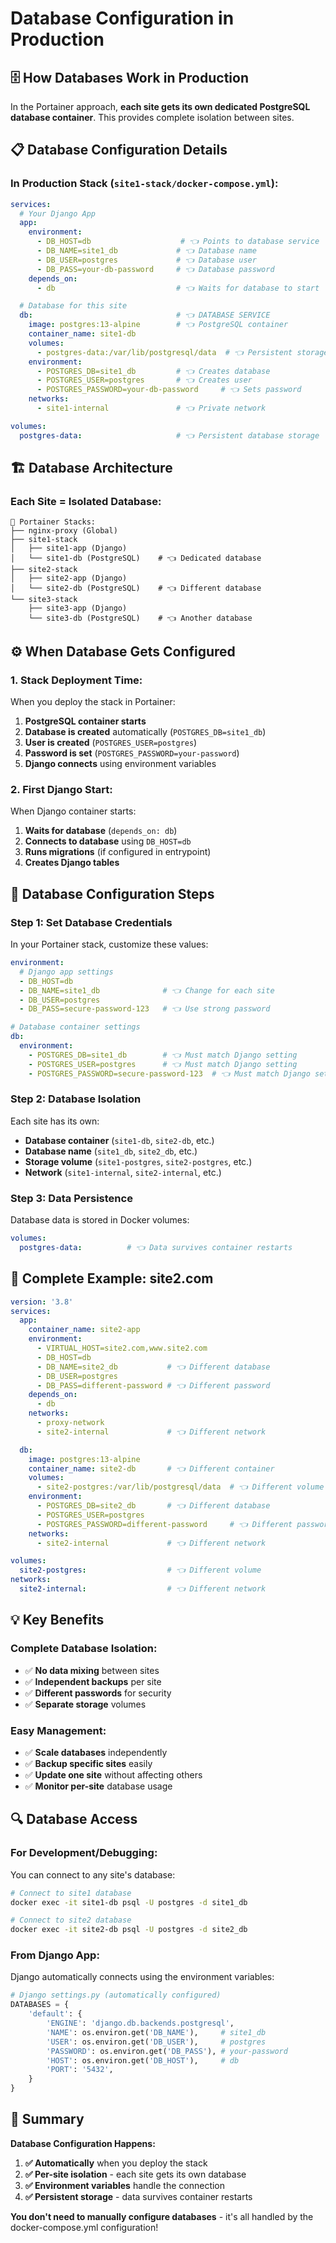 # Database Configuration in Production

## 🗄️ How Databases Work in Production

In the Portainer approach, **each site gets its own dedicated PostgreSQL database container**. This provides complete isolation between sites.

## 📋 Database Configuration Details

### **In Production Stack (`site1-stack/docker-compose.yml`):**

```yaml
services:
  # Your Django App
  app:
    environment:
      - DB_HOST=db                    # 👈 Points to database service
      - DB_NAME=site1_db             # 👈 Database name
      - DB_USER=postgres             # 👈 Database user
      - DB_PASS=your-db-password     # 👈 Database password
    depends_on:
      - db                           # 👈 Waits for database to start

  # Database for this site
  db:                                # 👈 DATABASE SERVICE
    image: postgres:13-alpine        # 👈 PostgreSQL container
    container_name: site1-db
    volumes:
      - postgres-data:/var/lib/postgresql/data  # 👈 Persistent storage
    environment:
      - POSTGRES_DB=site1_db         # 👈 Creates database
      - POSTGRES_USER=postgres       # 👈 Creates user
      - POSTGRES_PASSWORD=your-db-password     # 👈 Sets password
    networks:
      - site1-internal               # 👈 Private network

volumes:
  postgres-data:                     # 👈 Persistent database storage
```

## 🏗️ Database Architecture

### **Each Site = Isolated Database:**

```
📁 Portainer Stacks:
├── nginx-proxy (Global)
├── site1-stack
│   ├── site1-app (Django)
│   └── site1-db (PostgreSQL)    # 👈 Dedicated database
├── site2-stack  
│   ├── site2-app (Django)
│   └── site2-db (PostgreSQL)    # 👈 Different database
└── site3-stack
    ├── site3-app (Django)
    └── site3-db (PostgreSQL)    # 👈 Another database
```

## ⚙️ When Database Gets Configured

### **1. Stack Deployment Time:**
When you deploy the stack in Portainer:

1. **PostgreSQL container starts**
2. **Database is created** automatically (`POSTGRES_DB=site1_db`)
3. **User is created** (`POSTGRES_USER=postgres`)  
4. **Password is set** (`POSTGRES_PASSWORD=your-password`)
5. **Django connects** using environment variables

### **2. First Django Start:**
When Django container starts:

1. **Waits for database** (`depends_on: db`)
2. **Connects to database** using `DB_HOST=db`
3. **Runs migrations** (if configured in entrypoint)
4. **Creates Django tables**

## 🔧 Database Configuration Steps

### **Step 1: Set Database Credentials**
In your Portainer stack, customize these values:

```yaml
environment:
  # Django app settings
  - DB_HOST=db
  - DB_NAME=site1_db              # 👈 Change for each site
  - DB_USER=postgres
  - DB_PASS=secure-password-123   # 👈 Use strong password

# Database container settings
db:
  environment:
    - POSTGRES_DB=site1_db        # 👈 Must match Django setting
    - POSTGRES_USER=postgres      # 👈 Must match Django setting  
    - POSTGRES_PASSWORD=secure-password-123  # 👈 Must match Django setting
```

### **Step 2: Database Isolation**
Each site has its own:

- **Database container** (`site1-db`, `site2-db`, etc.)
- **Database name** (`site1_db`, `site2_db`, etc.)
- **Storage volume** (`site1-postgres`, `site2-postgres`, etc.)
- **Network** (`site1-internal`, `site2-internal`, etc.)

### **Step 3: Data Persistence**
Database data is stored in Docker volumes:

```yaml
volumes:
  postgres-data:          # 👈 Data survives container restarts
```

## 🚀 Complete Example: site2.com

```yaml
version: '3.8'
services:
  app:
    container_name: site2-app
    environment:
      - VIRTUAL_HOST=site2.com,www.site2.com
      - DB_HOST=db
      - DB_NAME=site2_db           # 👈 Different database
      - DB_USER=postgres
      - DB_PASS=different-password # 👈 Different password
    depends_on:
      - db
    networks:
      - proxy-network
      - site2-internal             # 👈 Different network

  db:
    image: postgres:13-alpine
    container_name: site2-db       # 👈 Different container
    volumes:
      - site2-postgres:/var/lib/postgresql/data  # 👈 Different volume
    environment:
      - POSTGRES_DB=site2_db       # 👈 Different database
      - POSTGRES_USER=postgres
      - POSTGRES_PASSWORD=different-password     # 👈 Different password
    networks:
      - site2-internal             # 👈 Different network

volumes:
  site2-postgres:                  # 👈 Different volume
networks:
  site2-internal:                  # 👈 Different network
```

## 💡 Key Benefits

### **Complete Database Isolation:**
- ✅ **No data mixing** between sites
- ✅ **Independent backups** per site
- ✅ **Different passwords** for security
- ✅ **Separate storage** volumes

### **Easy Management:**
- ✅ **Scale databases** independently
- ✅ **Backup specific sites** easily
- ✅ **Update one site** without affecting others
- ✅ **Monitor per-site** database usage

## 🔍 Database Access

### **For Development/Debugging:**
You can connect to any site's database:

```bash
# Connect to site1 database
docker exec -it site1-db psql -U postgres -d site1_db

# Connect to site2 database  
docker exec -it site2-db psql -U postgres -d site2_db
```

### **From Django App:**
Django automatically connects using the environment variables:

```python
# Django settings.py (automatically configured)
DATABASES = {
    'default': {
        'ENGINE': 'django.db.backends.postgresql',
        'NAME': os.environ.get('DB_NAME'),     # site1_db
        'USER': os.environ.get('DB_USER'),     # postgres
        'PASSWORD': os.environ.get('DB_PASS'), # your-password
        'HOST': os.environ.get('DB_HOST'),     # db
        'PORT': '5432',
    }
}
```

## 📝 Summary

**Database Configuration Happens:**
1. **✅ Automatically** when you deploy the stack
2. **✅ Per-site isolation** - each site gets its own database
3. **✅ Environment variables** handle the connection
4. **✅ Persistent storage** - data survives container restarts

**You don't need to manually configure databases** - it's all handled by the docker-compose.yml configuration! 